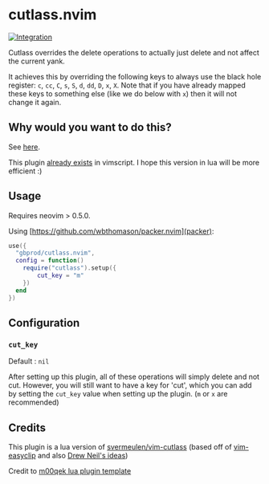 # cutlass.nvim

[![Integration](https://github.com/gbprod/cutlass.nvim/actions/workflows/integration.yml/badge.svg)](https://github.com/gbprod/cutlass.nvim/actions/workflows/integration.yml)

Cutlass overrides the delete operations to actually just delete and not affect the current yank.

It achieves this by overriding the following keys to always use the black hole register: `c`, `cc`, `C`, `s`, `S`, `d`, `dd`, `D`, `x`, `X`. Note that if you have already mapped these keys to something else (like we do below with `x`) then it will not change it again.

## Why would you want to do this?

See [here](http://vimcasts.org/blog/2013/11/registers-the-good-the-bad-and-the-ugly-parts/).

This plugin [already exists](https://github.com/svermeulen/vim-cutlass) in vimscript. I hope this version in lua will be more efficient :)

## Usage

Requires neovim > 0.5.0.

Using [https://github.com/wbthomason/packer.nvim](packer):

```lua
use({
  "gbprod/cutlass.nvim",
  config = function()
    require("cutlass").setup({
        cut_key = "m"
    })
  end
})
```

## Configuration

### `cut_key`

Default : `nil`

After setting up this plugin, all of these operations will simply delete and not cut. However, you will still want to have a key for 'cut', which you can add by setting the `cut_key` value when setting up the plugin. (`m` or `x` are recommended)

## Credits

This plugin is a lua version of [svermeulen/vim-cutlass](https://github.com/svermeulen/vim-cutlass) (based off of [vim-easyclip](https://github.com/svermeulen/vim-easyclip) and also [Drew Neil's ideas](https://github.com/nelstrom/vim-cutlass))

Credit to [m00qek lua plugin template](https://github.com/m00qek/plugin-template.nvim)
